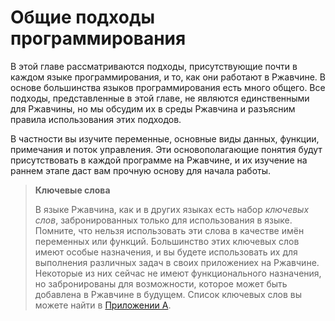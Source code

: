 # Общие подходы программирования

В этой главе рассматриваются подходы, присутствующие почти в каждом языке программирования, и то, как они работают в Ржавчине. В основе большинства языков программирования есть много общего. Все подходы, представленные в этой главе, не являются единственными для Ржавчины, но мы обсудим их в среды Ржавчина и разъясним правила использования этих подходов.

В частности вы изучите переменные, основные виды данных, функции, примечания и поток управления. Эти основополагающие понятия будут присутствовать в каждой программе на Ржавчине, и их изучение на раннем этапе даст вам прочную основу для начала работы.

> <p><b>Ключевые слова </b></p>
> <p>В языке Ржавчина, как и в других языках есть набор <em>ключевых слов</em>, забронированных только для использования в языке. Помните, что нельзя использовать эти слова в качестве имён переменных или функций. Большинство этих ключевых слов имеют особые назначения, и вы будете использовать их для выполнения различных задач в своих приложениех на Ржавчине. Некоторые из них сейчас не имеют функционального назначения, но забронированы для возможности, которое может быть добавлена в Ржавчине в будущем. Список ключевых слов вы можете найти в <a href="appendix-01-keywords.md" data-md-type="link">Приложении А</a>.</p>


